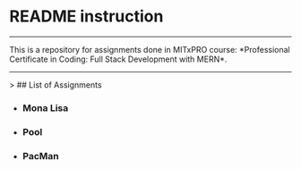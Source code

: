 # README instruction  
<hr>
This is a repository for assignments done in MITxPRO course: *Professional Certificate in Coding: Full Stack Development with MERN*.  
<hr>
> ## List of Assignments

- ### Mona Lisa

- ### Pool

- ### PacMan

